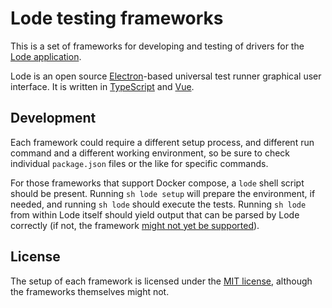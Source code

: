 # Lode testing frameworks

This is a set of frameworks for developing and testing of drivers for the [Lode application](https://github.com/lodeapp/lode).

Lode is an open source [Electron](https://electronjs.org/)-based universal test runner graphical user interface. It is written in [TypeScript](http://www.typescriptlang.org) and [Vue](https://vuejs.org/).

## Development

Each framework could require a different setup process, and different run command and a different working environment, so be sure to check individual `package.json` files or the like for specific commands.

For those frameworks that support Docker compose, a `lode` shell script should be present. Running `sh lode setup` will prepare the environment, if needed, and running `sh lode` should execute the tests. Running `sh lode` from within Lode itself should yield output that can be parsed by Lode correctly (if not, the framework [might not yet be supported](https://lode.run/documentation/frameworks.html#adding-frameworks-to-lode)).

## License

The setup of each framework is licensed under the [MIT license](LICENSE), although the frameworks themselves might not.
